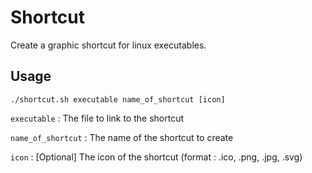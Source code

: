 # Shortcut
Create a graphic shortcut for linux executables.

## Usage 
`./shortcut.sh executable name_of_shortcut [icon] `

`executable` : The file to link to the shortcut

`name_of_shortcut` : The name of the shortcut to create

`icon` : [Optional] The icon of the shortcut (format : .ico, .png, .jpg, .svg)
